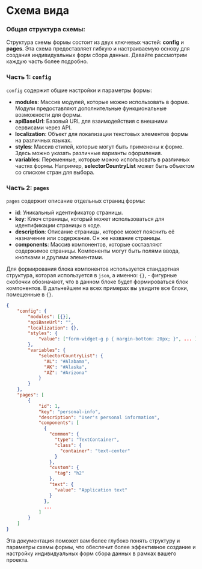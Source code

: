 # Схема вида

### Общая структура схемы:

Структура схемы формы состоит из двух ключевых частей: **config** и **pages**. Эта схема предоставляет гибкую и настраиваемую основу для создания индивидуальных форм сбора данных. Давайте рассмотрим каждую часть более подробно.

### Часть 1: `config`

`config` содержит общие настройки и параметры формы:

[//]: # (- **step_by_step**: Опциональный параметр для указания процесса заполнения формы пошагово. Здесь можно описать этапы заполнения формы.)
- **modules**: Массив модулей, которые можно использовать в форме. Модули предоставляют дополнительные функциональные возможности для формы.
- **apiBaseUrl**: Базовый URL для взаимодействия с внешними сервисами через API.
- **localization**: Объект для локализации текстовых элементов формы на различных языках.
- **styles**: Массив стилей, которые могут быть применены к форме. Здесь можно указать различные варианты оформления.
- **variables**: Переменные, которые можно использовать в различных частях формы. Например, **selectorCountryList** может быть объектом со списком стран для выбора.

### Часть 2: `pages`

`pages` содержит описание отдельных страниц формы:

- **id**: Уникальный идентификатор страницы.
- **key**: Ключ страницы, который может использоваться для идентификации страницы в коде.
- **description**: Описание страницы, которое может пояснить её назначение или содержание. Он же название страницы.
- **components**: Массив компонентов, которые составляют содержимое страницы. Компоненты могут быть полями ввода, кнопками и другими элементами.

Для формирования блока компонентов используется стандартная структура, которая используется в `json`, а именно: `{}`, - фигурные скобочки обозначают, что в данном блоке будет формироваться блок компонентов. В дальнейшем на всех примерах вы увидите все блоки, помещенные в `{}`.

```json
{
	"config": {
		"modules": [{}],
		"apiBaseUrl": "",
		"localization": {},
		"styles": {
			"value": ["form-widget-g p { margin-bottom: 20px; }", ... ]
		},
		"variables": {
			"selectorCountryList": {
              "AL": "#Alabama",
              "AK": "#Alaska",
              "AZ": "#Arizona"
            }
		}
	},
	"pages": [
		{
			"id": 1,
			"key": "personal-info",
			"description": "User's personal information",
			"components": [
              {
                "common": {
                  "type": "TextContainer",
                  "class": {
                    "container": "text-center"
                  }
                },
                "custom": {
                  "tag": "h2"
                },
                "text": {
                  "value": "Application text"
                }
              },
              ...
            ]
		}
	]
}
```

Эта документация поможет вам более глубоко понять структуру и параметры схемы формы, что обеспечит более эффективное создание и настройку индивидуальных форм сбора данных в рамках вашего проекта.